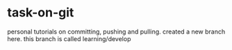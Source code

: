 # task-on-git
personal tutorials on committing, pushing and pulling.
created a new branch here. this branch is called learning/develop
